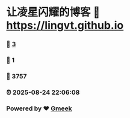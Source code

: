 # 让凌星闪耀的博客 :link: https://lingvt.github.io 
### :page_facing_up: [3](https://lingvt.github.io/tag.html) 
### :speech_balloon: 1 
### :hibiscus: 3757 
### :alarm_clock: 2025-08-24 22:06:08 
### Powered by :heart: [Gmeek](https://github.com/Meekdai/Gmeek)

